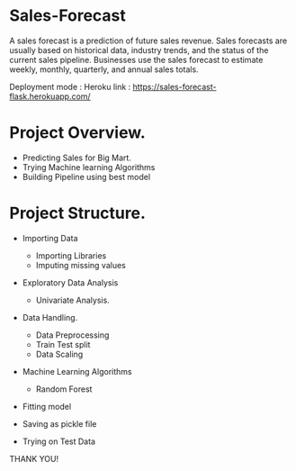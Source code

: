 # Sales-Forecast
A sales forecast is a prediction of future sales revenue. Sales forecasts are usually based on historical data, industry trends, and the status of the current sales pipeline. Businesses use the sales forecast to estimate weekly, monthly, quarterly, and annual sales totals. 

Deployment mode : Heroku
link : https://sales-forecast-flask.herokuapp.com/

# Project Overview.

- Predicting Sales for Big Mart.
- Trying Machine learning Algorithms
- Building Pipeline using best model

# Project Structure.

- Importing Data
    
    - Importing Libraries 
    - Imputing missing values
    
    
- Exploratory Data Analysis
    - Univariate Analysis.
    
- Data Handling.
    - Data Preprocessing
    - Train Test split
    - Data Scaling
    
- Machine Learning Algorithms 
    - Random Forest
    

- Fitting model

- Saving as pickle file

- Trying on Test Data




THANK YOU!
